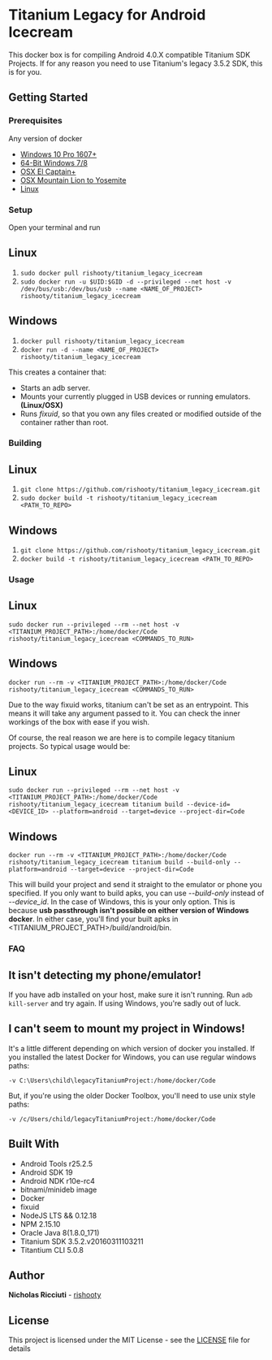 # Titanium Legacy for Android Icecream

This docker box is for compiling Android 4.0.X compatible Titanium SDK Projects. If for any reason you need to use Titanium's legacy 3.5.2 SDK, this is for you.

## Getting Started

### Prerequisites
Any version of docker

* [Windows 10 Pro 1607+](https://docs.docker.com/docker-for-windows/install/)
* [64-Bit Windows 7/8](https://docs.docker.com/toolbox/toolbox_install_windows/)
* [OSX El Captain+](https://docs.docker.com/docker-for-mac/install/)
* [OSX Mountain Lion to Yosemite](https://docs.docker.com/toolbox/toolbox_install_mac/)
* [Linux](https://docs.docker.com/install/linux/docker-ce/ubuntu/)

### Setup
Open your terminal and run
## Linux
1. ```sudo docker pull rishooty/titanium_legacy_icecream```
2. ```sudo docker run -u $UID:$GID -d --privileged --net host -v /dev/bus/usb:/dev/bus/usb --name <NAME_OF_PROJECT> rishooty/titanium_legacy_icecream```

## Windows
1. ```docker pull rishooty/titanium_legacy_icecream```
2. ```docker run -d --name <NAME_OF_PROJECT> rishooty/titanium_legacy_icecream```

This creates a container that:

* Starts an adb server.
* Mounts your currently plugged in USB devices or running emulators. **(Linux/OSX)**
* Runs *fixuid*, so that you own any files created or modified outside of the container rather than root.

### Building
## Linux
1. ```git clone https://github.com/rishooty/titanium_legacy_icecream.git```
2. ```sudo docker build -t rishooty/titanium_legacy_icecream <PATH_TO_REPO>```

## Windows
1. ```git clone https://github.com/rishooty/titanium_legacy_icecream.git```
2. ```docker build -t rishooty/titanium_legacy_icecream <PATH_TO_REPO>```

### Usage
## Linux
```sudo docker run --privileged --rm --net host -v <TITANIUM_PROJECT_PATH>:/home/docker/Code rishooty/titanium_legacy_icecream <COMMANDS_TO_RUN>```
## Windows
```docker run --rm -v <TITANIUM_PROJECT_PATH>:/home/docker/Code rishooty/titanium_legacy_icecream <COMMANDS_TO_RUN>```

Due to the way fixuid works, titanium can't be set as an entrypoint. This means it will take any argument passed to it. You can check the inner workings of the box with ease if you wish.

Of course, the real reason we are here is to compile legacy titanium projects. So typical usage would be:

## Linux
```sudo docker run --privileged --rm --net host -v <TITANIUM_PROJECT_PATH>:/home/docker/Code rishooty/titanium_legacy_icecream titanium build --device-id=<DEVICE_ID> --platform=android --target=device --project-dir=Code```
## Windows
```docker run --rm -v <TITANIUM_PROJECT_PATH>:/home/docker/Code rishooty/titanium_legacy_icecream titanium build --build-only --platform=android --target=device --project-dir=Code```

This will build your project and send it straight to the emulator or phone you specified. If you only want to build apks, you can use *--build-only* instead of *--device_id*. In the case of Windows, this is your only option. This is because **usb passthrough isn't possible on either version of Windows docker**. In either case, you'll find your built apks in <TITANIUM_PROJECT_PATH>/build/android/bin.

### FAQ
## It isn't detecting my phone/emulator!
If you have adb installed on your host, make sure it isn't running. Run ```adb kill-server``` and try again. If using Windows, you're sadly out of luck.

## I can't seem to mount my project in Windows!
It's a little different depending on which version of docker you installed. If you installed the latest Docker for Windows, you can use regular windows paths:

```-v C:\Users\child\legacyTitaniumProject:/home/docker/Code```

But, if you're using the older Docker Toolbox, you'll need to use unix style paths:

```-v /c/Users/child/legacyTitaniumProject:/home/docker/Code```

## Built With
* Android Tools r25.2.5
* Android SDK 19
* Android NDK r10e-rc4
* bitnami/minideb image
* Docker
* fixuid
* NodeJS LTS && 0.12.18
* NPM 2.15.10
* Oracle Java 8(1.8.0_171)
* Titanium SDK 3.5.2.v20160311103211
* Titantium CLI 5.0.8

## Author
**Nicholas Ricciuti** - [rishooty](https://github.com/rishooty)

## License
This project is licensed under the MIT License - see the [LICENSE](LICENSE) file for details
